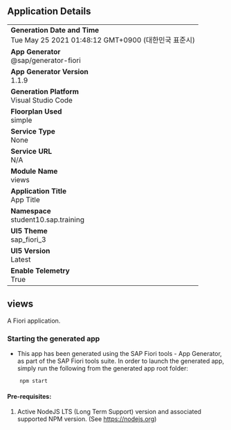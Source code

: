 ## Application Details
|               |
| ------------- |
|**Generation Date and Time**<br>Tue May 25 2021 01:48:12 GMT+0900 (대한민국 표준시)|
|**App Generator**<br>@sap/generator-fiori|
|**App Generator Version**<br>1.1.9|
|**Generation Platform**<br>Visual Studio Code|
|**Floorplan Used**<br>simple|
|**Service Type**<br>None|
|**Service URL**<br>N/A
|**Module Name**<br>views|
|**Application Title**<br>App Title|
|**Namespace**<br>student10.sap.training|
|**UI5 Theme**<br>sap_fiori_3|
|**UI5 Version**<br>Latest|
|**Enable Telemetry**<br>True|

## views

A Fiori application.

### Starting the generated app

-   This app has been generated using the SAP Fiori tools - App Generator, as part of the SAP Fiori tools suite.  In order to launch the generated app, simply run the following from the generated app root folder:

```
    npm start
```


#### Pre-requisites:

1. Active NodeJS LTS (Long Term Support) version and associated supported NPM version.  (See https://nodejs.org)


